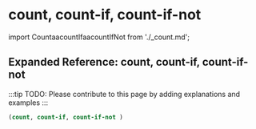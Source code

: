 # count, count-if, count-if-not

import CountaacountIfaacountIfNot from './_count.md';

<CountaacountIfaacountIfNot />

## Expanded Reference: count, count-if, count-if-not

:::tip
TODO: Please contribute to this page by adding explanations and examples
:::

```lisp
(count, count-if, count-if-not )
```
